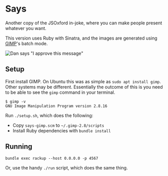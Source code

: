 # Says

Another copy of the JSOxford in-joke, where you can make people present whatever you want.

This version uses Ruby with Sinatra, and the images are generated using [GIMP](https://www.gimp.org/)'s batch mode.

![Dan says "I approve this message"](http://says.danielthepope.co.uk/Dan?text=I%20approve%20this%20message)

## Setup

First install GIMP. On Ubuntu this was as simple as `sudo apt install gimp`. Other systems may be different. Essentially the outcome of this is you need to be able to see the `gimp` command in your terminal.

```
$ gimp -v
GNU Image Manipulation Program version 2.8.16
```

Run `./setup.sh`, which does the following:

- Copy `says-gimp.scm` to `~/.gimp-2.8/scripts`
- Install Ruby dependencies with `bundle install`

## Running

```
bundle exec rackup --host 0.0.0.0 -p 4567
```

Or, use the handy `./run` script, which does the same thing.
